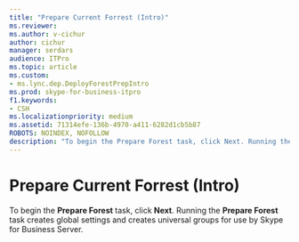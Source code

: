 ```yaml
---
title: "Prepare Current Forrest (Intro)"
ms.reviewer: 
ms.author: v-cichur
author: cichur
manager: serdars
audience: ITPro
ms.topic: article
ms.custom:
- ms.lync.dep.DeployForestPrepIntro
ms.prod: skype-for-business-itpro
f1.keywords:
- CSH
ms.localizationpriority: medium
ms.assetid: 71314efe-136b-4970-a411-6282d1cb5b87
ROBOTS: NOINDEX, NOFOLLOW
description: "To begin the Prepare Forest task, click Next. Running the Prepare Forest task creates global settings and creates universal groups for use by Skype for Business Server."
---
```


# Prepare Current Forrest (Intro)
 
To begin the **Prepare Forest** task, click **Next**. Running the **Prepare Forest** task creates global settings and creates universal groups for use by Skype for Business Server.
  


